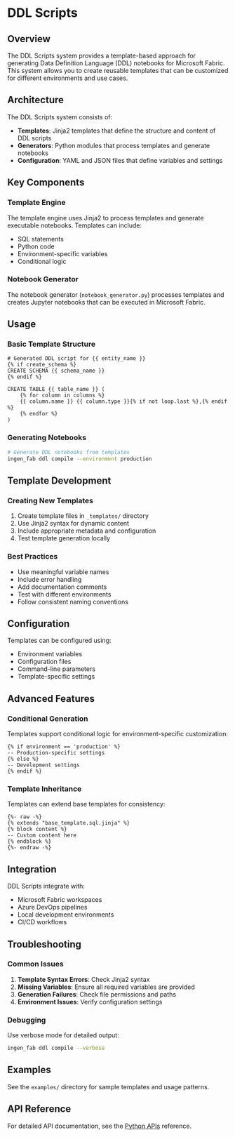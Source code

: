 # DDL Scripts

## Overview

The DDL Scripts system provides a template-based approach for generating Data Definition Language (DDL) notebooks for Microsoft Fabric. This system allows you to create reusable templates that can be customized for different environments and use cases.

## Architecture

The DDL Scripts system consists of:

- **Templates**: Jinja2 templates that define the structure and content of DDL scripts
- **Generators**: Python modules that process templates and generate notebooks
- **Configuration**: YAML and JSON files that define variables and settings

## Key Components

### Template Engine

The template engine uses Jinja2 to process templates and generate executable notebooks. Templates can include:

- SQL statements
- Python code
- Environment-specific variables
- Conditional logic

### Notebook Generator

The notebook generator (`notebook_generator.py`) processes templates and creates Jupyter notebooks that can be executed in Microsoft Fabric.

## Usage

### Basic Template Structure

```jinja2
# Generated DDL script for {{ entity_name }}
{% if create_schema %}
CREATE SCHEMA {{ schema_name }}
{% endif %}

CREATE TABLE {{ table_name }} (
    {% for column in columns %}
    {{ column.name }} {{ column.type }}{% if not loop.last %},{% endif %}
    {% endfor %}
)
```

### Generating Notebooks

```bash
# Generate DDL notebooks from templates
ingen_fab ddl compile --environment production
```

## Template Development

### Creating New Templates

1. Create template files in `_templates/` directory
2. Use Jinja2 syntax for dynamic content
3. Include appropriate metadata and configuration
4. Test template generation locally

### Best Practices

- Use meaningful variable names
- Include error handling
- Add documentation comments
- Test with different environments
- Follow consistent naming conventions

## Configuration

Templates can be configured using:

- Environment variables
- Configuration files
- Command-line parameters
- Template-specific settings

## Advanced Features

### Conditional Generation

Templates support conditional logic for environment-specific customization:

```jinja2
{% if environment == 'production' %}
-- Production-specific settings
{% else %}
-- Development settings
{% endif %}
```

### Template Inheritance

Templates can extend base templates for consistency:

```jinja2
{%- raw -%}
{% extends "base_template.sql.jinja" %}
{% block content %}
-- Custom content here
{% endblock %}
{%- endraw -%}
```

## Integration

DDL Scripts integrate with:

- Microsoft Fabric workspaces
- Azure DevOps pipelines
- Local development environments
- CI/CD workflows

## Troubleshooting

### Common Issues

1. **Template Syntax Errors**: Check Jinja2 syntax
2. **Missing Variables**: Ensure all required variables are provided
3. **Generation Failures**: Check file permissions and paths
4. **Environment Issues**: Verify configuration settings

### Debugging

Use verbose mode for detailed output:

```bash
ingen_fab ddl compile --verbose
```

## Examples

See the `examples/` directory for sample templates and usage patterns.

## API Reference

For detailed API documentation, see the [Python APIs](../api/python_apis.md) reference.